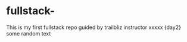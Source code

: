 # fullstack-
This is my first fullstack repo guided by trailbliz
instructor xxxxx  {day2} 
some random text
